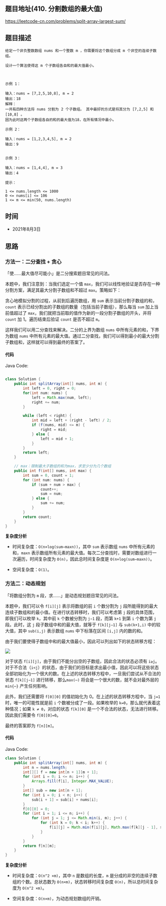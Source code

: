 
## 题目地址(410. 分割数组的最大值)

https://leetcode-cn.com/problems/split-array-largest-sum/

## 题目描述

```
给定一个非负整数数组 nums 和一个整数 m ，你需要将这个数组分成 m 个非空的连续子数组。

设计一个算法使得这 m 个子数组各自和的最大值最小。

 

示例 1：

输入：nums = [7,2,5,10,8], m = 2
输出：18
解释：
一共有四种方法将 nums 分割为 2 个子数组。 其中最好的方式是将其分为 [7,2,5] 和 [10,8] 。
因为此时这两个子数组各自的和的最大值为18，在所有情况中最小。

示例 2：

输入：nums = [1,2,3,4,5], m = 2
输出：9


示例 3：

输入：nums = [1,4,4], m = 3
输出：4

提示：

1 <= nums.length <= 1000
0 <= nums[i] <= 106
1 <= m <= min(50, nums.length)
```

## 时间

- 2021年8月3日


## 思路

### 方法一：二分查找 + 贪心

「使……最大值尽可能小」是二分搜索题目常见的问法。

本题中，我们注意到：当我们选定一个值 `max`，我们可以线性地验证是否存在一种分割方案，满足其最大分割子数组和不超过 `max`。策略如下：

贪心地模拟分割的过程，从前到后遍历数组，用 `sum` 表示当前分割子数组的和，`count` 表示已经分割出的子数组的数量（包括当前子数组），那么每当 `sum` 加上当前值超过了 `max`，我们就把当前取的值作为新的一段分割子数组的开头，并将 `count` 加 1。遍历结束后验证 `count` 是否不超过 `m`。

这样我们可以用二分查找来解决。二分的上界为数组 `nums` 中所有元素的和，下界为数组 `nums` 中所有元素的最大值。通过二分查找，我们可以得到最小的最大分割子数组和，这样就可以得到最终的答案了。  

#### 代码

Java Code:

```java

class Solution {
    public int splitArray(int[] nums, int m) {
        int left = 0, right = 0;
        for(int num: nums) {
            left = Math.max(num, left);
            right += num;
        }

        while (left < right) {
            int mid = left + (right - left) / 2;
            if (f(nums, mid) <= m) {
                right = mid;
            } else {
                left = mid + 1;
            }
        }
        return left;
    }

    // max：限制最大子数组的和为max，求至少分为几个数组
    public int f(int[] nums, int max) {
        int sum = 0, count = 1;
        for (int num: nums) {
            if (sum + num > max) {
                count++;
                sum = num;
            } else {
                sum += num;
            }
        }
        return count;
    }
}

```


**复杂度分析**
- 时间复杂度：`O(n×log(sum−maxn))`，其中 `sum` 表示数组 `nums` 中所有元素的和，`maxn` 表示数组所有元素的最大值。每次二分查找时，需要对数组进行一次遍历，时间复杂度为 `O(n)`，因此总时间复杂度是 `O(n×log(sum−maxn))`。

- 空间复杂度：`O(1)`。


### 方法二：动态规划
「将数组分割为 `m` 段，求……」是动态规划题目常见的问法。

本题中，我们可以令 `f[i][j]` 表示将数组的前 `i` 个数分割为 `j` 段所能得到的最大连续子数组和的最小值。在进行状态转移时，我们可以考虑第 `j` 段的具体范围，即我们可以枚举 `k`，其中前 `k` 个数被分割为 `j−1` 段，而第 `k+1` 到第 `i` 个数为第 `j` 段。此时，这 `j` 段子数组中和的最大值，就等于 `f[k][j−1]` 与 `sub(k+1,i)` 中的较大值，其中 `sub(i,j)` 表示数组 `nums` 中下标落在区间 `[i,j]` 内的数的和。

由于我们要使得子数组中和的最大值最小，因此可以列出如下的状态转移方程：

![](https://latex.codecogs.com/svg.image?f[i][j]=\underset{k=0~i-1}{\min}{max(f[k][j−1],sub(k&plus;1,i))})

对于状态 `f[i][j]`，由于我们不能分出空的子数组，因此合法的状态必须有 `i≥j`。对于不合法（`i<j`）的状态，由于我们的目标是求出最小值，因此可以将这些状态全部初始化为一个很大的数。在上述的状态转移方程中，一旦我们尝试从不合法的状态 `f[k][j−1]` 进行转移，那么`max(⋯)` 将会是一个很大的数，就不会对最外层的 `min{⋯}` 产生任何影响。

此外，我们还需要将 `f[0][0]` 的值初始化为 0。在上述的状态转移方程中，当 `j=1` 时，唯一的可能性就是前 `i` 个数被分成了一段。如果枚举的 `k=0`，那么就代表着这种情况；如果 `k ≠ 0`，对应的状态 `f[k][0]` 是一个不合法的状态，无法进行转移。因此我们需要令 `f[0][0]=0`。

最终的答案即为 `f[n][m]`。

#### 代码
Java Code:
```java
class Solution {
    public int splitArray(int[] nums, int m) {
        int n = nums.length;
        int[][] f = new int[n + 1][m + 1];
        for (int i = 0; i <= n; i++) {
            Arrays.fill(f[i], Integer.MAX_VALUE);
        }
        int[] sub = new int[n + 1];
        for (int i = 0; i < n; i++) {
            sub[i + 1] = sub[i] + nums[i];
        }
        f[0][0] = 0;
        for (int i = 1; i <= n; i++) {
            for (int j = 1; j <= Math.min(i, m); j++) {
                for (int k = 0; k < i; k++) {
                    f[i][j] = Math.min(f[i][j], Math.max(f[k][j - 1], sub[i] - sub[k]));
                }
            }
        }
        return f[n][m];
    }
}
```
**复杂度分析**

- 时间复杂度：`O(n^2 ×m)`，其中 `n` 是数组的长度，`m` 是分成的非空的连续子数组的个数。总状态数为 `O(n×m)`，状态转移时间复杂度 `O(n)`，所以总时间复杂度为 `O(n^2 ×m)`。

- 空间复杂度：`O(n×m)`，为动态规划数组的开销。
